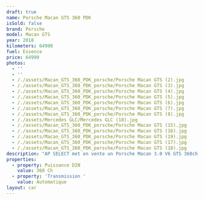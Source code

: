 ```yaml
---
draft: true
name: Porsche Macan GTS 360 PDK
isSold: false
brand: Porsche
model: Macan GTS
year: 2018
kilometers: 64990
fuel: Essence
price: 64990
photos:
  - ''
  - ''
  - /./assets/Macan_GTS_360_PDK_porsche/Porsche Macan GTS (2).jpg
  - /./assets/Macan_GTS_360_PDK_porsche/Porsche Macan GTS (3).jpg
  - /./assets/Macan_GTS_360_PDK_porsche/Porsche Macan GTS (4).jpg
  - /./assets/Macan_GTS_360_PDK_porsche/Porsche Macan GTS (5).jpg
  - /./assets/Macan_GTS_360_PDK_porsche/Porsche Macan GTS (6).jpg
  - /./assets/Macan_GTS_360_PDK_porsche/Porsche Macan GTS (7).jpg
  - /./assets/Macan_GTS_360_PDK_porsche/Porsche Macan GTS (8).jpg
  - /./assets/Mercedes GLC/Mercedes GLC (18).jpg
  - /./assets/Macan_GTS_360_PDK_porsche/Porsche Macan GTS (15).jpg
  - /./assets/Macan_GTS_360_PDK_porsche/Porsche Macan GTS (16).jpg
  - /./assets/Macan_GTS_360_PDK_porsche/Porsche Macan GTS (19).jpg
  - /./assets/Macan_GTS_360_PDK_porsche/Porsche Macan GTS (17).jpg
  - /./assets/Macan_GTS_360_PDK_porsche/Porsche Macan GTS (18).jpg
description: "AP SELECT met en vente un Porsche Macan 3.0 V6 GTS 360ch PDK.\n\nModèle du 04/2018 avec 64900km.\n\nCouleur Volcano grey metallic, intérieur Cuir / Alcantara entendu noir avec surpiqûres grise.\n\nPack GTS Alcantara intérieur.\n\nVéhicule carte grise France \U0001F1EB\U0001F1F7.\n\nLe véhicule est en parfait état avec carnet complet Porsche et historique suivi.\n\nVendu avec une garantie 6 mois.\n\nLes pneus et freins sont en parfait état.\n\nLe CT est a jour.\n\nÉquipements et options :\n- Boîte PDK\n- Pack GTS alcantara\n- Toit panoramique vitré\n- Freinage sport étriers rouge\n- Pack Chrono plus\n- Echappement sport PSE\n- Suspensions PASM+\n- Jantes 21\" Turbo\n- Intérieur Cuir entendu\n- Pack intérieur alu\n- Sono BOSE\n- Sièges Sport électrique 4 voies\n- Volant Sport + multifonctions\n- Coffre électrique\n- Chauffage auxiliaire par télécommande\n- Phares PDLS +\n- Projecteurs de jour à LED\n- Fond de compteur gris quartz\n- Sièges chauffants\n- Écussons GTS sur les appuis tête\n- Régulateur de vitesse\n- Caméra de recul\n- Aide au stationnement AV / AR\n- Affichage multifonctions plus\n- Climatisation\n- Éclairage et essuie-glaces automatique\n- Rétroviseurs électriques et chauffants\n- Rétroviseurs int / ext Electrochrome\n- Éclairage d’ambiance\n\nDisponible et visible sur RDV pour acheteur sérieux.\n\nPossibilité d'une garantie 3, 6 ou 12 mois en supplément.\n\nRéalisation des démarches d'immatriculation.\n\nAP SELECT c'est des solutions de courtage et conciergerie sur mesure pour profiter librement de sa passion et de son patrimoine.\n\nPrenez le volant, AP SELECT s'occupe du reste."
properties:
  - property: Puissance DIN
    value: 360 Ch
  - property: 'Transmission '
    value: Automatique
layout: car
---
```


